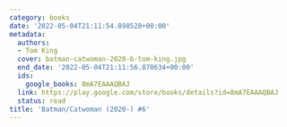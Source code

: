 ```yaml
---
category: books
date: '2022-05-04T21:11:54.898528+00:00'
metadata:
  authors:
  - Tom King
  cover: batman-catwoman-2020-6-tom-king.jpg
  end_date: '2022-05-04T21:11:56.870634+00:00'
  ids:
    google_books: 8mA7EAAAQBAJ
  link: https://play.google.com/store/books/details?id=8mA7EAAAQBAJ
  status: read
title: 'Batman/Catwoman (2020-) #6'
---
```

